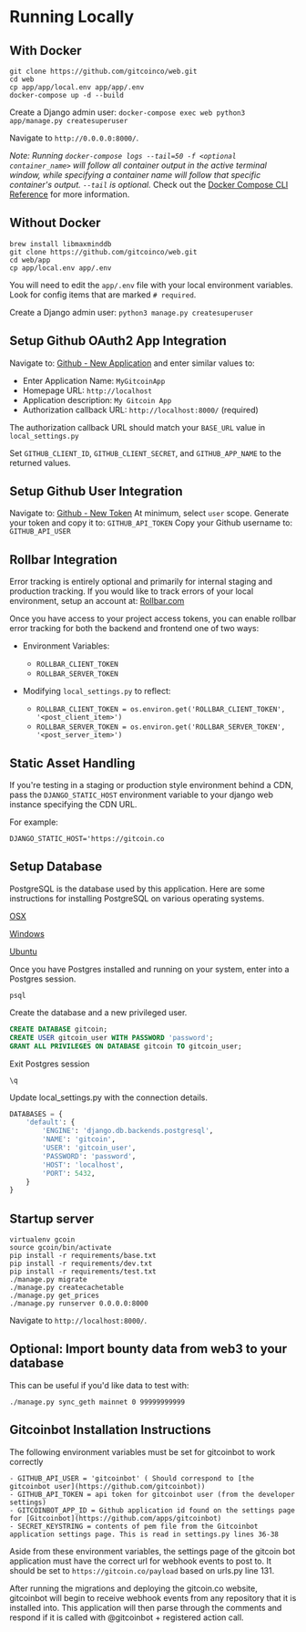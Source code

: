 # Running Locally

## With Docker

```shell
git clone https://github.com/gitcoinco/web.git
cd web
cp app/app/local.env app/app/.env
docker-compose up -d --build
```

Create a Django admin user: `docker-compose exec web python3 app/manage.py createsuperuser`

Navigate to `http://0.0.0.0:8000/`.

*Note: Running `docker-compose logs --tail=50 -f <optional container_name>` will follow all container output in the active terminal window, while specifying a container name will follow that specific container's output. `--tail` is optional.*
Check out the [Docker Compose CLI Reference](https://docs.docker.com/compose/reference/) for more information.

## Without Docker

```shell
brew install libmaxminddb
git clone https://github.com/gitcoinco/web.git
cd web/app
cp app/local.env app/.env
```

You will need to edit the `app/.env` file with your local environment variables. Look for config items that are marked `# required`.

Create a Django admin user: `python3 manage.py createsuperuser`

## Setup Github OAuth2 App Integration

Navigate to: [Github - New Application](https://github.com/settings/applications/new) and enter similar values to:

* Enter Application Name: `MyGitcoinApp`
* Homepage URL: `http://localhost`
* Application description: `My Gitcoin App`
* Authorization callback URL: `http://localhost:8000/` (required)

The authorization callback URL should match your `BASE_URL` value in `local_settings.py`

Set `GITHUB_CLIENT_ID`, `GITHUB_CLIENT_SECRET`, and `GITHUB_APP_NAME` to the returned values.

## Setup Github User Integration

Navigate to:  [Github - New Token](https://github.com/settings/tokens/new)
At minimum, select `user` scope.
Generate your token and copy it to:  `GITHUB_API_TOKEN`
Copy your Github username to:  `GITHUB_API_USER`

## Rollbar Integration

Error tracking is entirely optional and primarily for internal staging and production tracking.
If you would like to track errors of your local environment, setup an account at: [Rollbar.com](https://rollbar.com)

Once you have access to your project access tokens, you can enable rollbar error tracking for both the backend and frontend one of two ways:

* Environment Variables:
  * `ROLLBAR_CLIENT_TOKEN`
  * `ROLLBAR_SERVER_TOKEN`

* Modifying `local_settings.py` to reflect:
  * `ROLLBAR_CLIENT_TOKEN = os.environ.get('ROLLBAR_CLIENT_TOKEN', '<post_client_item>')`
  * `ROLLBAR_SERVER_TOKEN = os.environ.get('ROLLBAR_SERVER_TOKEN', '<post_server_item>')`

## Static Asset Handling

If you're testing in a staging or production style environment behind a CDN, pass the `DJANGO_STATIC_HOST` environment variable to your django web instance specifying the CDN URL.

For example:

`DJANGO_STATIC_HOST='https://gitcoin.co`

## Setup Database

PostgreSQL is the database used by this application. Here are some instructions for installing PostgreSQL on various operating systems.

[OSX](https://www.moncefbelyamani.com/how-to-install-postgresql-on-a-mac-with-homebrew-and-lunchy/)

[Windows](http://www.postgresqltutorial.com/install-postgresql/)

[Ubuntu](https://www.digitalocean.com/community/tutorials/how-to-install-and-use-postgresql-on-ubuntu-16-04)

Once you have Postgres installed and running on your system, enter into a Postgres session.

```shell
psql
```

Create the database and a new privileged user.

```sql
CREATE DATABASE gitcoin;
CREATE USER gitcoin_user WITH PASSWORD 'password';
GRANT ALL PRIVILEGES ON DATABASE gitcoin TO gitcoin_user;
```

Exit Postgres session

```shell
\q
```

Update local_settings.py with the connection details.

```python
DATABASES = {
    'default': {
        'ENGINE': 'django.db.backends.postgresql',
        'NAME': 'gitcoin',
        'USER': 'gitcoin_user',
        'PASSWORD': 'password',
        'HOST': 'localhost',
        'PORT': 5432,
    }
}
```

## Startup server

```shell
virtualenv gcoin
source gcoin/bin/activate
pip install -r requirements/base.txt
pip install -r requirements/dev.txt
pip install -r requirements/test.txt
./manage.py migrate
./manage.py createcachetable
./manage.py get_prices
./manage.py runserver 0.0.0.0:8000
```

Navigate to `http://localhost:8000/`.

## Optional: Import bounty data from web3 to your database

This can be useful if you'd like data to test with:

```shell
./manage.py sync_geth mainnet 0 99999999999
```

## Gitcoinbot Installation Instructions

The following environment variables must be set for gitcoinbot to work correctly

```plaintext
- GITHUB_API_USER = 'gitcoinbot' ( Should correspond to [the gitcoinbot user](https://github.com/gitcoinbot))
- GITHUB_API_TOKEN = api token for gitcoinbot user (from the developer settings)
- GITCOINBOT_APP_ID = Github application id found on the settings page for [Gitcoinbot](https://github.com/apps/gitcoinbot)
- SECRET_KEYSTRING = contents of pem file from the Gitcoinbot application settings page. This is read in settings.py lines 36-38
```

Aside from these environment variables, the settings page of the gitcoin bot application must have the correct url for webhook events to post to. It should be set to `https://gitcoin.co/payload` based on urls.py line 131.

After running the migrations and deploying the gitcoin.co website, gitcoinbot will begin to receive webhook events from any repository that it is installed into. This application will then parse through the comments and respond if it is called with @gitcoinbot + registered action call.
